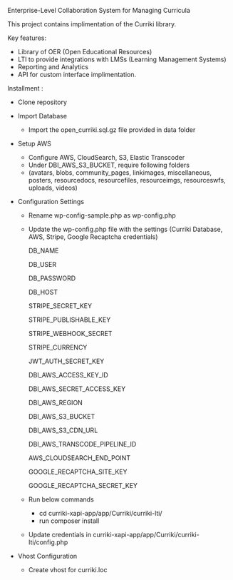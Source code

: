 
Enterprise-Level Collaboration System for Managing Curricula

This project contains implimentation of the Curriki library.

Key features:

- Library of OER (Open Educational Resources) 
- LTI to provide integrations with LMSs (Learning Management Systems)
- Reporting and Analytics 
- API for custom interface implimentation.

Installment : 



- Clone repository

- Import Database
	-  Import the open_curriki.sql.gz file provided in data folder

- Setup AWS
	- Configure AWS, CloudSearch, S3, Elastic Transcoder
	- Under DBI_AWS_S3_BUCKET, require following folders
	- (avatars, blobs, community_pages, linkimages, miscellaneous, posters, resourcedocs, resourcefiles, resourceimgs, resourceswfs, uploads, videos)

- Configuration Settings
	- Rename wp-config-sample.php as wp-config.php
	- Update the wp-config.php file with the settings (Curriki Database, AWS, Stripe, Google Recaptcha credentials)

        DB_NAME

        DB_USER

        DB_PASSWORD

        DB_HOST

        STRIPE_SECRET_KEY

        STRIPE_PUBLISHABLE_KEY

        STRIPE_WEBHOOK_SECRET

        STRIPE_CURRENCY

        JWT_AUTH_SECRET_KEY

        DBI_AWS_ACCESS_KEY_ID

        DBI_AWS_SECRET_ACCESS_KEY

        DBI_AWS_REGION

        DBI_AWS_S3_BUCKET

        DBI_AWS_S3_CDN_URL

        DBI_AWS_TRANSCODE_PIPELINE_ID

        AWS_CLOUDSEARCH_END_POINT

        GOOGLE_RECAPTCHA_SITE_KEY

        GOOGLE_RECAPTCHA_SECRET_KEY



	- Run below commands
		- cd curriki-xapi-app/app/Curriki/curriki-lti/
		- run composer install
	- Update credentials in curriki-xapi-app/app/Curriki/curriki-lti/config.php

- Vhost Configuration
	- Create vhost for curriki.loc
